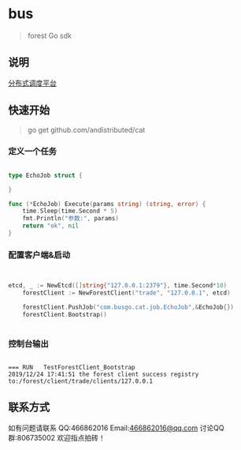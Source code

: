 # bus

> forest Go sdk

## 说明

[分布式调度平台](https://github.com/andistributed/forest)

## 快速开始

> go get github.com/andistributed/cat

### 定义一个任务

```go

type EchoJob struct {

}

func (*EchoJob) Execute(params string) (string, error) {
	time.Sleep(time.Second * 5)
	fmt.Println("参数:", params)
	return "ok", nil
}


```

### 配置客户端&启动

```go


etcd, _ := NewEtcd([]string{"127.0.0.1:2379"}, time.Second*10)
	forestClient := NewForestClient("trade", "127.0.0.1", etcd)

	forestClient.PushJob("com.busgo.cat.job.EchoJob",&EchoJob{})
	forestClient.Bootstrap()
	


```

### 控制台输出

```shell

=== RUN   TestForestClient_Bootstrap
2019/12/24 17:41:51 the forest client success registry to:/forest/client/trade/clients/127.0.0.1

```

## 联系方式

如有问题请联系 QQ:466862016 Email:466862016@qq.com 讨论QQ群:806735002 欢迎指点拍砖！